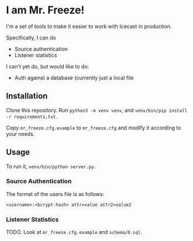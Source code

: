 # I am Mr. Freeze!

I'm a set of tools to make it easier to work with Icecast in production.

Specifically, I can do

* Source authentication
* Listener statistics

I can't yet do, but would like to do:

* Auth against a database (currently just a local file

## Installation

Clone this repository. Run `python3 -m venv venv`, and `venv/bin/pip install -r requirements.txt`.

Copy `mr_freeze.cfg.example` to `mr_freeze.cfg` and modify it according to your needs.

## Usage

To run it, `venv/bin/python server.py`.

### Source Authentication

The format of the users file is as follows:

```
<username>:<bcrypt-hash> attr=value attr2=value2
```

### Listener Statistics

TODO. Look at `mr_freeze.cfg.example` and `schema/0.sql`.
